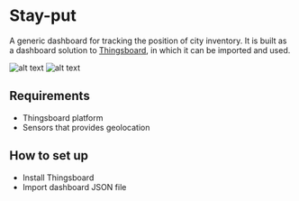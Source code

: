 # Stay-put
A generic dashboard for tracking the position of city inventory. It is built as a dashboard solution to [Thingsboard](https://thingsboard.io), in which it can be imported and used.

![alt text](https://github.com/ITKCityLab/Stay-put/blob/main/Screenshot-main-dash.png "Logo Title Text 1")
![alt text](https://github.com/ITKCityLab/Stay-put/blob/main/Screenshot-extended-info.png "Logo Title Text 1")

## Requirements
- Thingsboard platform
- Sensors that provides geolocation

## How to set up
- Install Thingsboard
- Import dashboard JSON file
